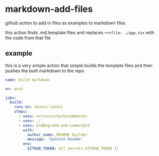 # markdown-add-files
github action to add in files as examples to markdown files 

this action finds .md.template files and replaces `+++file: ./app.tsx` with the code from that file

## example 
this is a very simple action that simple builds the template files and then pushes the built markdown to the repo


``` yml
name: build markdown

on: push

jobs:
  build:
    runs-on: ubuntu-latest
    steps:
      - uses: actions/checkout@master
      - uses: ./
      - uses: EndBug/add-and-commit@v4
        with:
          author_name: README builder
          message: 'Updated Readme'
        env:
          GITHUB_TOKEN: ${{ secrets.GITHUB_TOKEN }}
```

